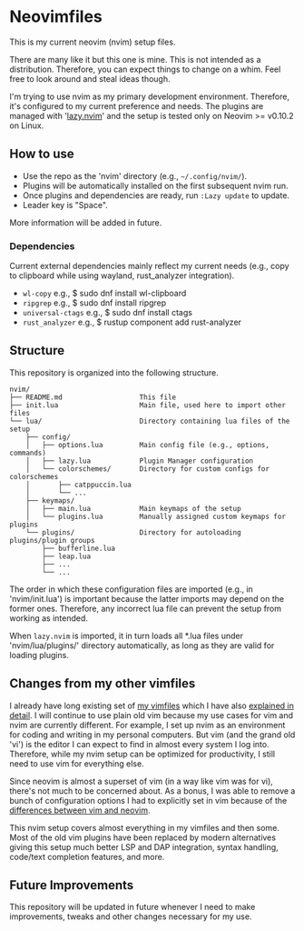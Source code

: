 # Neovimfiles

This is my current neovim (nvim) setup files.

There are many like it but this one is mine. This is not intended as a distribution. Therefore, you can expect things to change on a whim. Feel free to look around and steal ideas though.

I'm trying to use nvim as my primary development environment. Therefore, it's configured to my current preference and needs. The plugins are managed with '[lazy.nvim](https://github.com/folke/lazy.nvim)' and the setup is tested only on Neovim >= v0.10.2 on Linux.


## How to use

- Use the repo as the 'nvim' directory (e.g., `~/.config/nvim/`).
- Plugins will be automatically installed on the first subsequent nvim run.
- Once plugins and dependencies are ready, run `:Lazy update` to update.
- Leader key is "Space".

More information will be added in future.

### Dependencies

Current external dependencies mainly reflect my current needs (e.g., copy to clipboard while using wayland, rust_analyzer integration).
- `wl-copy`         e.g., $ sudo dnf install wl-clipboard
- `ripgrep`         e.g., $ sudo dnf install ripgrep
- `universal-ctags` e.g., $ sudo dnf install ctags
- `rust_analyzer`   e.g., $ rustup component add rust-analyzer


## Structure

This repository is organized into the following structure.

```
nvim/
├── README.md                   This file
├── init.lua                    Main file, used here to import other files
└── lua/                        Directory containing lua files of the setup
    ├── config/
    │   ├── options.lua         Main config file (e.g., options, commands)
    │   ├── lazy.lua            Plugin Manager configuration
    │   └── colorschemes/       Directory for custom configs for colorschemes
    │       ├── catppuccin.lua
    │       └── ...
    ├── keymaps/
    │   ├── main.lua            Main keymaps of the setup
    │   └── plugins.lua         Manually assigned custom keymaps for plugins
    └── plugins/                Directory for autoloading plugins/plugin groups
        ├── bufferline.lua
        ├── leap.lua
        ├── ...
        └── ...
```
The order in which these configuration files are imported (e.g., in 'nvim/init.lua') is important because the latter imports may depend on the former ones. Therefore, any incorrect lua file can prevent the setup from working as intended.

When `lazy.nvim` is imported, it in turn loads all *.lua files under 'nvim/lua/plugins/' directory automatically, as long as they are valid for loading plugins.


## Changes from my other vimfiles

I already have long existing set of [my vimfiles](https://github.com/gaveen/vimfiles) which I have also [explained in detail](https://gaveen.me/2020/02/my-vim-story/). I will continue to use plain old vim because my use cases for vim and nvim are currently different. For example, I set up nvim as an environment for coding and writing in my personal computers. But vim (and the grand old 'vi') is the editor I can expect to find in almost every system I log into. Therefore, while my nvim setup can be optimized for productivity, I still need to use vim for everything else.

Since neovim is almost a superset of vim (in a way like vim was for vi), there's not much to be concerned about. As a bonus, I was able to remove a bunch of configuration options I had to explicitly set in vim because of the [differences between vim and neovim](https://neovim.io/doc/user/vim_diff.html#vim-differences).

This nvim setup covers almost everything in my vimfiles and then some. Most of the old vim plugins have been replaced by modern alternatives giving this setup much better LSP and DAP integration, syntax handling, code/text completion features, and more.


## Future Improvements

This repository will be updated in future whenever I need to make improvements, tweaks and other changes necessary for my use.
